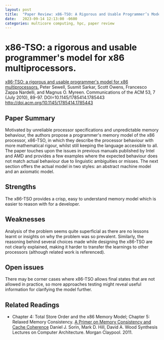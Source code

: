 ```yaml
---
layout: post
title:  "Paper Review: x86-TSO: A Rigorous and Usable Programmer’s Model for x86 Multiprocessors"
date:   2023-09-14 12:13:00 -0600
categories: multicore computing, hpc, paper review
---
```

# x86-TSO: a rigorous and usable programmer's model for x86 multiprocessors.
[x86-TSO: a rigorous and usable programmer's model for x86 multiprocessors.](http://www.spinroot.com/spin/Doc/course/x86_tso.pdf) Peter Sewell, Susmit Sarkar, Scott Owens, Francesco Zappa Nardelli, and Magnus O. Myreen. Communications of the ACM 53, 7 (July 2010), 89-97. DOI=10.1145/1785414.1785443 http://doi.acm.org/10.1145/1785414.1785443

## Paper Summary

Motivated by unreliable processor specifications and unpredictable memory behaviour, the authors propose a programmer's memory model of the x86 processor, x86-TSO, in which they describe the processor behaviour with more mathematical rigour, whilst still keeping the language accessible to all. The paper touches upon the issues in previous manuals published by Intel and AMD and provides a few examples where the expected behaviour does not match actual behaviour due to linguistic ambiguities or misses. The next section offers the actual model in two styles: an abstract machine model and an axiomatic model.

## Strengths

The x86-TSO provides a crisp, easy to understand memory model which is easier to reason with for a developer.
## Weaknesses

Analysis of the problem seems quite superficial as there are no lessons learnt or insights on why the problem was so prevalent.
Similarly, the reasoning behind several choices made while designing the x86-TSO are not clearly explained, making it harder to transfer the learnings to other processors (although related work is referenced). 
## Open issues

There may be corner cases where x86-TSO allows final states that are not allowed in practice, so more approaches testing might reveal useful information for clarifying the model further.

## Related Readings
* Chapter 4: Total Store Order and the x86 Memory Model; Chapter 5: Relaxed Memory Consistency. [A Primer on Memory Consistency and Cache Coherence](http://www.morganclaypool.com/doi/pdf/10.2200/S00346ED1V01Y201104CAC016) Daniel J. Sorin, Mark D. Hill, David A. Wood Synthesis Lectures on Computer Architecture. Morgan Claypool. 2011.